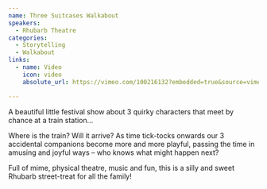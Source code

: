 ```yaml
---
name: Three Suitcases Walkabout
speakers:
  - Rhubarb Theatre
categories:
  - Storytelling
  - Walkabout
links:
  - name: Video
    icon: video
    absolute_url: https://vimeo.com/100216132?embedded=true&source=vimeo_logo&owner=29882096

---
```


A beautiful little festival show about 3 quirky characters that meet by chance at a train station…

Where is the train? Will it arrive?  As time tick-tocks onwards our 3 accidental companions become more and more playful, passing the time in amusing and joyful ways – who knows what might happen next?

Full of mime, physical theatre, music and fun, this is a silly and sweet Rhubarb street-treat for all the family!
